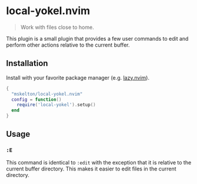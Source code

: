 # local-yokel.nvim

> Work with files close to home.

This plugin is a small plugin that provides a few user commands to edit and
perform other actions relative to the current buffer.

## Installation

Install with your favorite package manager (e.g. [lazy.nvim](https://github.com/folke/lazy.nvim)).

```lua
{
  "mskelton/local-yokel.nvim"
  config = function()
    require('local-yokel').setup()
  end
}
```

## Usage

### `:E`

This command is identical to `:edit` with the exception that it is relative to
the current buffer directory. This makes it easier to edit files in the current
directory.
